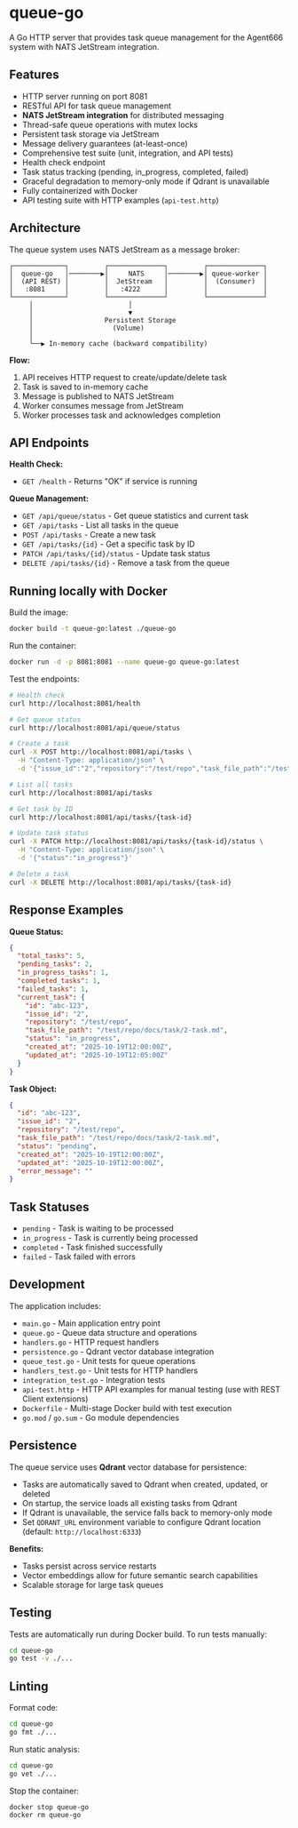 # queue-go

A Go HTTP server that provides task queue management for the Agent666 system with NATS JetStream integration.

## Features
- HTTP server running on port 8081
- RESTful API for task queue management
- **NATS JetStream integration** for distributed messaging
- Thread-safe queue operations with mutex locks
- Persistent task storage via JetStream
- Message delivery guarantees (at-least-once)
- Comprehensive test suite (unit, integration, and API tests)
- Health check endpoint
- Task status tracking (pending, in_progress, completed, failed)
- Graceful degradation to memory-only mode if Qdrant is unavailable
- Fully containerized with Docker
- API testing suite with HTTP examples (`api-test.http`)

## Architecture

The queue system uses NATS JetStream as a message broker:

```
┌─────────────┐         ┌──────────────┐         ┌──────────────┐
│  queue-go   │────────▶│     NATS     │────────▶│ queue-worker │
│  (API REST) │         │  JetStream   │         │  (Consumer)  │
│   :8081     │         │   :4222      │         │              │
└─────────────┘         └──────────────┘         └──────────────┘
     │                        │
     │                        ▼
     │                  Persistent Storage
     │                    (Volume)
     │
     └──▶ In-memory cache (backward compatibility)
```

**Flow:**
1. API receives HTTP request to create/update/delete task
2. Task is saved to in-memory cache
3. Message is published to NATS JetStream
4. Worker consumes message from JetStream
5. Worker processes task and acknowledges completion

## API Endpoints

**Health Check:**
- `GET /health` - Returns "OK" if service is running

**Queue Management:**
- `GET /api/queue/status` - Get queue statistics and current task
- `GET /api/tasks` - List all tasks in the queue
- `POST /api/tasks` - Create a new task
- `GET /api/tasks/{id}` - Get a specific task by ID
- `PATCH /api/tasks/{id}/status` - Update task status
- `DELETE /api/tasks/{id}` - Remove a task from the queue

## Running locally with Docker

Build the image:
```bash
docker build -t queue-go:latest ./queue-go
```

Run the container:
```bash
docker run -d -p 8081:8081 --name queue-go queue-go:latest
```

Test the endpoints:
```bash
# Health check
curl http://localhost:8081/health

# Get queue status
curl http://localhost:8081/api/queue/status

# Create a task
curl -X POST http://localhost:8081/api/tasks \
  -H "Content-Type: application/json" \
  -d '{"issue_id":"2","repository":"/test/repo","task_file_path":"/test/repo/docs/task/2-task.md"}'

# List all tasks
curl http://localhost:8081/api/tasks

# Get task by ID
curl http://localhost:8081/api/tasks/{task-id}

# Update task status
curl -X PATCH http://localhost:8081/api/tasks/{task-id}/status \
  -H "Content-Type: application/json" \
  -d '{"status":"in_progress"}'

# Delete a task
curl -X DELETE http://localhost:8081/api/tasks/{task-id}
```

## Response Examples

**Queue Status:**
```json
{
  "total_tasks": 5,
  "pending_tasks": 2,
  "in_progress_tasks": 1,
  "completed_tasks": 1,
  "failed_tasks": 1,
  "current_task": {
    "id": "abc-123",
    "issue_id": "2",
    "repository": "/test/repo",
    "task_file_path": "/test/repo/docs/task/2-task.md",
    "status": "in_progress",
    "created_at": "2025-10-19T12:00:00Z",
    "updated_at": "2025-10-19T12:05:00Z"
  }
}
```

**Task Object:**
```json
{
  "id": "abc-123",
  "issue_id": "2",
  "repository": "/test/repo",
  "task_file_path": "/test/repo/docs/task/2-task.md",
  "status": "pending",
  "created_at": "2025-10-19T12:00:00Z",
  "updated_at": "2025-10-19T12:00:00Z",
  "error_message": ""
}
```

## Task Statuses

- `pending` - Task is waiting to be processed
- `in_progress` - Task is currently being processed
- `completed` - Task finished successfully
- `failed` - Task failed with errors

## Development

The application includes:
- `main.go` - Main application entry point
- `queue.go` - Queue data structure and operations
- `handlers.go` - HTTP request handlers
- `persistence.go` - Qdrant vector database integration
- `queue_test.go` - Unit tests for queue operations
- `handlers_test.go` - Unit tests for HTTP handlers
- `integration_test.go` - Integration tests
- `api-test.http` - HTTP API examples for manual testing (use with REST Client extensions)
- `Dockerfile` - Multi-stage Docker build with test execution
- `go.mod` / `go.sum` - Go module dependencies

## Persistence

The queue service uses **Qdrant** vector database for persistence:
- Tasks are automatically saved to Qdrant when created, updated, or deleted
- On startup, the service loads all existing tasks from Qdrant
- If Qdrant is unavailable, the service falls back to memory-only mode
- Set `QDRANT_URL` environment variable to configure Qdrant location (default: `http://localhost:6333`)

**Benefits:**
- Tasks persist across service restarts
- Vector embeddings allow for future semantic search capabilities
- Scalable storage for large task queues

## Testing

Tests are automatically run during Docker build. To run tests manually:

```bash
cd queue-go
go test -v ./...
```

## Linting

Format code:
```bash
cd queue-go
go fmt ./...
```

Run static analysis:
```bash
cd queue-go
go vet ./...
```

Stop the container:
```bash
docker stop queue-go
docker rm queue-go
```
